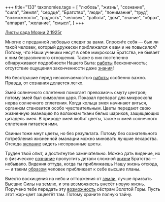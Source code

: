 +++
title="133"
taxonomies.tags = [
 "любовь",
 "жизнь",
 "сознание",
 "сила",
 "Земля",
 "сердце",
 "Братство",
 "люди",
 "понимание",
 "труд",
 "возможности",
 "радость",
 "человек",
 "работа",
 "дом",
 "знание",
 "образ",
 "аппарат",
 "желание",
 "смысл",
]
+++

[Листы сада Мории 2 1925г](/agni/1925)

Многие с преданной любовью следят за вами. Спроси́те себя — был ли такой человек, который дружески приближался к вам и не повысился? Потому, что Наши ученики несут в себе микрокосм Братства, не бывает к ним безразличного отношения. Также в них постепенно обнаруживают подробности Нашего Быта: [работы](/tags/работа) бесконечность; отсутствие ощущения законченности даже [знания](/tags/радость)!   

Но бесстрашие перед нескончаемостью [работы](/tags/работа) особенно важно. Правда, от [сознания](/tags/человек) делается легко.   

Змей солнечного сплетения помогает превозмочь смуту центров; потому змей был символом царя. Показал препарат для микроскопа нерва солнечного сплетения. Когда кольца змея начинают виться, организм становится особо чувствительным. Цветы передают свою жизненную эманацию по волокнам ткани белых шариков, защищающих цитадель змея. В природе змей любит цветы, также и змей солнечного сплетения питается ими.   

Свиньи тоже мнут цветы, но без результата. Потому без сознательного потребления жизненной эманации можно миновать лучшие лекарства. Отсюда [желание](/tags/желание) видеть несорванные цветы.   

Труден твой опыт, и достигнутое замечательно. Можно дать видение, но в физическое [сознание](/tags/сознание) пропустить детали сложной [жизни](/tags/жизнь) Братства — небывало. Видения оттуда, когда ты приближаешь Нашу жизнь отсюда, — и таким [образом](/tags/образ) человек приближает к себе высшие планы.   

Вместо восхищения на небо и отторжения от [земли](/tags/Земля), лучше призвать Высшие [Силы](/tags/сила) на [землю](/tags/Земля), и эта [возможность](/tags/возможности) внесёт новую жизнь. Поручено тебе передать эту [возможность](/tags/возможности) сёстрам Золотой Горы. Пусть этот жар-цвет зацветёт там. Потому храните полную тайну.   

